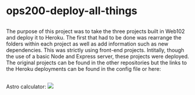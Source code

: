 # ops200-deploy-all-things

## 
The purpose of this project was to take the three projects built in Web102 and deploy it to Heroku. The first that had to be done was rearrange the folders within each project as well as add information such as new dependencies. This was strictly using front-end projects. Intitally, though the use of a basic Node and Express server, these projects were deployed. The original projects can be found in the other repositories but the links to the Heroku deployments can be found in the config file or here:
##
Astro calculator: ![]('https://asthv.herokuapp.com/')

